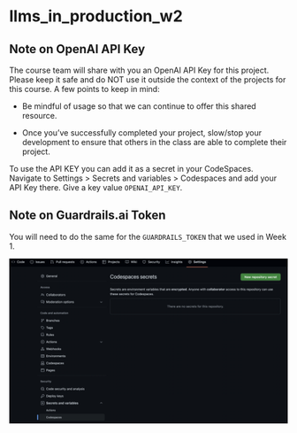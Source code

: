 # llms_in_production_w2

## Note on OpenAI API Key

The course team will share with you an OpenAI API Key for this project. Please keep it safe and do NOT use it outside the context of the projects for this course. A few points to keep in mind:

- Be mindful of usage so that we can continue to offer this shared resource.

- Once you’ve successfully completed your project, slow/stop your development to ensure that others in the class are able to complete their project.

To use the API KEY you can add it as a secret in your CodeSpaces. Navigate to Settings > Secrets and variables > Codespaces and add your API Key there. Give a key value `OPENAI_API_KEY`.

## Note on Guardrails.ai Token

You will need to do the same for the `GUARDRAILS_TOKEN` that we used in Week 1.

![secrets]('./../assets/secrets.png)
